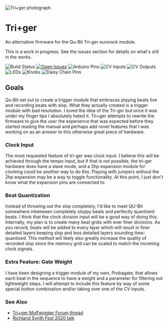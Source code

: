 ![Tri+ger photograph](https://repository-images.githubusercontent.com/256033709/fc436680-84a4-11ea-8528-825dbfbbbdbb)

# Tri+ger

An alternative firmware for the Qu-Bit Tri-ger eurorack module.

This is a work in progress. See the issues section for details on what's still in the works.

![Build Status](https://github.com/MicroWrave/tri-plus-ger/workflows/Build/badge.svg)
[![Open Issues](https://img.shields.io/github/issues/MicroWrave/tri-plus-ger)](https://github.com/MicroWrave/tri-plus-ger/issues)
![Arduino Pins](https://img.shields.io/badge/Arduino%20pins-32%20of%2032-green?logo=arduino)
![CV Inputs](https://img.shields.io/badge/CV%20Inputs-6%20of%206-green)
![CV Outputs](https://img.shields.io/badge/CV%20Outputs-3%20of%203-green)
![LEDs](https://img.shields.io/badge/LEDs-16%20of%2016-green)
![Knobs](https://img.shields.io/badge/Knobs-3%20of%203-green)
![Daisy Chain Pins](https://img.shields.io/badge/Daisy%20Chain%20pins-5%20of%205-green)

## Goals

Qu-Bit set out to create a trigger module that embraces playing beats live and recording beats with slop. What they actually created is a trigger module with bad resolution. I loved the idea of the Tri-ger but once it was under my finger tips I absolutely hated it. Tri+ger attempts to rewrite the firmware to give the user the experience that was expected before they started reading the manual and perhaps add novel features that I was working on as an answer to this otherwise great piece of hardware.

### Clock Input

The most requested feature of tri-ger was clock input. I believe this will be achieved through the tempo input, but if that is not possible, the tri-ger hardware does have a slave mode, and a 2hp expansion module for clocking could be another way to do this. Playing with jumpers without the 2hp expansion may be a way to toggle functionality. At this point, I just don't know what the expansion pins are connected to.

### Beat Quantization

Instead of throwing out the slop completely, I'd like to meet QU-Bit somewhere inbetween completely sloppy beats and perfectly quantized beats. I think that the clock division input will be a good way of doing this. Internally, my plan is to create many beat grids with ever finer divisions. As you record, beats will be added to every layer which will result in finer detailed layers keeping slop and less detailed layers sounding time-quantized. This method will likely also greatly increase the quality of recorded slop since the memory grid can be scaled to match the incoming clock signals.

### Extra Feature: Gate Weight

I have been designing a trigger module of my own, Probagate, that allows each beat in the sequence to have a weight and a parameter for filtering out lightweight steps. I will attempt to include this feature by way of some special button combination and/or taking over one of the CV inputs.

### See Also

- [Tri+ger Muffwiggler Forum thread](https://www.muffwiggler.com/forum/viewtopic.php?f=16&t=231526&p=3258064#p3258064)
- [Richland Synth Fest 2020 talk](https://www.twitch.tv/videos/664368287)
